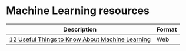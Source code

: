 # Machine Learning resources

| Description | Format |
|-------------|--------|
| [12 Useful Things to Know About Machine Learning](https://www.kdnuggets.com/2018/04/12-useful-things-know-about-machine-learning.html) | Web | 
